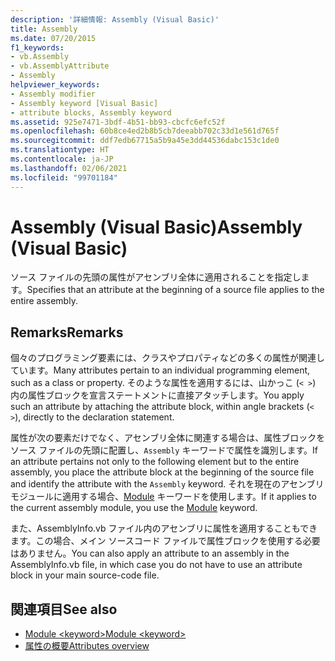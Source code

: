 ```yaml
---
description: '詳細情報: Assembly (Visual Basic)'
title: Assembly
ms.date: 07/20/2015
f1_keywords:
- vb.Assembly
- vb.AssemblyAttribute
- Assembly
helpviewer_keywords:
- Assembly modifier
- Assembly keyword [Visual Basic]
- attribute blocks, Assembly keyword
ms.assetid: 925e7471-3bdf-4b51-bb93-cbcfc6efc52f
ms.openlocfilehash: 60b8ce4ed2b8b5cb7deeabb702c33d1e561d765f
ms.sourcegitcommit: ddf7edb67715a5b9a45e3dd44536dabc153c1de0
ms.translationtype: HT
ms.contentlocale: ja-JP
ms.lasthandoff: 02/06/2021
ms.locfileid: "99701184"
---
```

# <a name="assembly-visual-basic"></a><span data-ttu-id="d906d-103">Assembly (Visual Basic)</span><span class="sxs-lookup"><span data-stu-id="d906d-103">Assembly (Visual Basic)</span></span>

<span data-ttu-id="d906d-104">ソース ファイルの先頭の属性がアセンブリ全体に適用されることを指定します。</span><span class="sxs-lookup"><span data-stu-id="d906d-104">Specifies that an attribute at the beginning of a source file applies to the entire assembly.</span></span>  
  
## <a name="remarks"></a><span data-ttu-id="d906d-105">Remarks</span><span class="sxs-lookup"><span data-stu-id="d906d-105">Remarks</span></span>  

 <span data-ttu-id="d906d-106">個々のプログラミング要素には、クラスやプロパティなどの多くの属性が関連しています。</span><span class="sxs-lookup"><span data-stu-id="d906d-106">Many attributes pertain to an individual programming element, such as a class or property.</span></span> <span data-ttu-id="d906d-107">そのような属性を適用するには、山かっこ (`< >`) 内の属性ブロックを宣言ステートメントに直接アタッチします。</span><span class="sxs-lookup"><span data-stu-id="d906d-107">You apply such an attribute by attaching the attribute block, within angle brackets (`< >`), directly to the declaration statement.</span></span>  
  
 <span data-ttu-id="d906d-108">属性が次の要素だけでなく、アセンブリ全体に関連する場合は、属性ブロックをソース ファイルの先頭に配置し、`Assembly` キーワードで属性を識別します。</span><span class="sxs-lookup"><span data-stu-id="d906d-108">If an attribute pertains not only to the following element but to the entire assembly, you place the attribute block at the beginning of the source file and identify the attribute with the `Assembly` keyword.</span></span> <span data-ttu-id="d906d-109">それを現在のアセンブリ モジュールに適用する場合、[Module](module-keyword.md) キーワードを使用します。</span><span class="sxs-lookup"><span data-stu-id="d906d-109">If it applies to the current assembly module, you use the [Module](module-keyword.md) keyword.</span></span>  
  
 <span data-ttu-id="d906d-110">また、AssemblyInfo.vb ファイル内のアセンブリに属性を適用することもできます。この場合、メイン ソースコード ファイルで属性ブロックを使用する必要はありません。</span><span class="sxs-lookup"><span data-stu-id="d906d-110">You can also apply an attribute to an assembly in the AssemblyInfo.vb file, in which case you do not have to use an attribute block in your main source-code file.</span></span>  
  
## <a name="see-also"></a><span data-ttu-id="d906d-111">関連項目</span><span class="sxs-lookup"><span data-stu-id="d906d-111">See also</span></span>

- [<span data-ttu-id="d906d-112">Module \<keyword></span><span class="sxs-lookup"><span data-stu-id="d906d-112">Module \<keyword></span></span>](module-keyword.md)
- [<span data-ttu-id="d906d-113">属性の概要</span><span class="sxs-lookup"><span data-stu-id="d906d-113">Attributes overview</span></span>](../../programming-guide/concepts/attributes/index.md)
